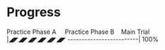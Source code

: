 # Progress
Practice Phase A &nbsp; &nbsp; Practice Phase B&nbsp; &nbsp; Main Trial\
|◢◤◢◤◢◤◢◤◢◤◢◤ -------------------------| 100%

